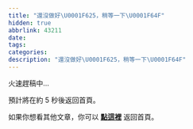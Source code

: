 ```yaml
---
title: "還沒做好\U0001F625，稍等一下\U0001F64F"
hidden: true
abbrlink: 43211
date:
tags:
categories:
description: "還沒做好\U0001F625，稍等一下\U0001F64F"
---
```


火速趕稿中...

預計將在約 <span id="timeout">5</span> 秒後返回首頁。

如果你想看其他文章，你可以 **[點這裡](/)** 返回首頁。

<script>
let countTime = 5;

function count() {
  document.getElementById('timeout').textContent = countTime;
  countTime -= 1;
  if(countTime === 0){
    location.href = '/'; // 記得改成自己網址 Url
  }
  setTimeout(() => {
    count();
  }, 1000);
}

count();
</script>
